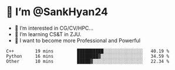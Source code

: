 # 👋 I’m @SankHyan24

- 👀 I’m interested in CG/CV/HPC...
- 🌱 I’m learning CS&T in ZJU.
- 💞️ I want to become more Professional and Powerful


<!---
SankHyan24/SankHyan24 is a ✨ special ✨ repository because its `README.md` (this file) appears on your GitHub profile.
You can click the Preview link to take a look at your changes.
--->
<!--START_SECTION:waka-->

```text
C++        19 mins         ██████████░░░░░░░░░░░░░░░   40.19 %
Python     16 mins         ████████▓░░░░░░░░░░░░░░░░   34.59 %
Other      10 mins         █████▓░░░░░░░░░░░░░░░░░░░   22.34 %
```

<!--END_SECTION:waka-->
